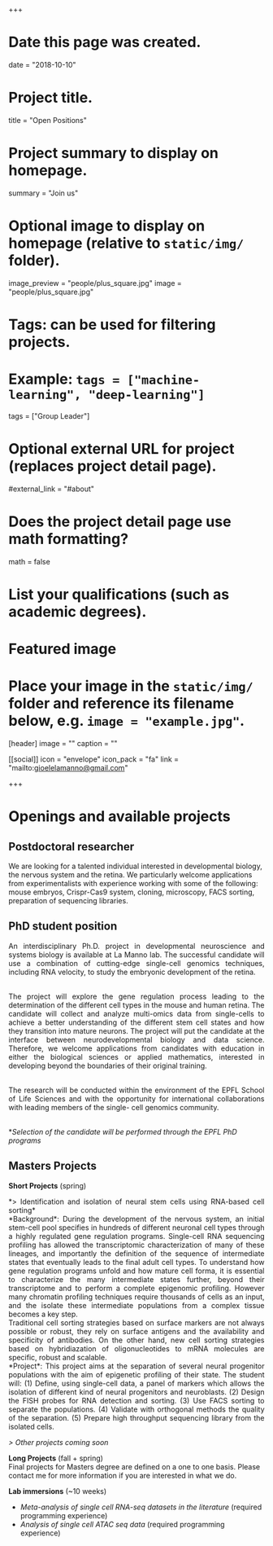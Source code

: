 +++
# Date this page was created.
date = "2018-10-10"

# Project title.
title = "Open Positions"

# Project summary to display on homepage.
summary = "Join us"

# Optional image to display on homepage (relative to `static/img/` folder).
image_preview = "people/plus_square.jpg"
image = "people/plus_square.jpg"

# Tags: can be used for filtering projects.
# Example: `tags = ["machine-learning", "deep-learning"]`
tags = ["Group Leader"]

# Optional external URL for project (replaces project detail page).
#external_link = "#about"

# Does the project detail page use math formatting?
math = false

# List your qualifications (such as academic degrees).
# Featured image
# Place your image in the `static/img/` folder and reference its filename below, e.g. `image = "example.jpg"`.
[header]
image = ""
caption = ""

[[social]]
icon = "envelope"
icon_pack = "fa"
link = "mailto:gioelelamanno@gmail.com"
 
+++
 
# Openings and available projects

## Postdoctoral researcher

We are looking for a talented individual interested in developmental biology, the nervous system and the retina. We particularly welcome applications from experimentalists with experience working with some of the following: mouse embryos, Crispr-Cas9 system, cloning, microscopy, FACS sorting, preparation of sequencing libraries.

## PhD student position
<div style="text-align: justify">
An interdisciplinary Ph.D. project in developmental neuroscience and systems biology is available at La Manno lab. The successful candidate will use a combination of cutting-edge single-cell genomics techniques, including RNA velocity, to study the embryonic development of the retina.<br><br>

The project will explore the gene regulation process leading to the determination of the different cell types in the mouse and human retina. The candidate will collect and analyze multi-omics data from single-cells to achieve a better understanding of the different stem cell states and how they transition into mature neurons.
The project will put the candidate at the interface between neurodevelopmental biology and data science. Therefore, we welcome applications from candidates with education in either the biological sciences or applied mathematics, interested in developing beyond the boundaries of their original training.<br><br>

The research will be conducted within the environment of the EPFL School of Life Sciences and with the opportunity for international collaborations with leading members of the single- cell genomics community.<br><br>
</div>


**Selection of the candidate will be performed through the EPFL PhD programs*

## Masters Projects

**Short Projects** (spring)<br>
<p style="text-align: justify">
*> Identification and isolation of neural stem cells using RNA-based cell sorting* <br>
*Background*: During the development of the nervous system, an initial stem-cell pool specifies in hundreds of different neuronal cell types through a highly regulated gene regulation programs. Single-cell RNA sequencing profiling has allowed the transcriptomic characterization of many of these lineages, and importantly the definition of the sequence of intermediate states that eventually leads to the final adult cell types. To understand how gene regulation programs unfold and how mature cell forma, it is essential to characterize the many intermediate states further, beyond their transcriptome and to perform a complete epigenomic profiling. However many chromatin profiling techniques require thousands of cells as an input, and the isolate these intermediate populations from a complex tissue becomes a key step. <br>
Traditional cell sorting strategies based on surface markers are not always possible or robust, they rely on surface antigens and the availability and specificity of antibodies. On the other hand, new cell sorting strategies based on hybridiazation of oligonucleotides to mRNA molecules are specific, robust and scalable. <br>
*Project*: This project aims at the separation of several neural progenitor populations with the aim of epigenetic profiling of their state. The student will: (1) Define, using single-cell data, a panel of markers which allows the isolation of different kind of neural progenitors and neuroblasts. (2) Design the FISH probes for RNA detection and sorting. (3) Use FACS sorting to separate the populations. (4) Validate with orthogonal methods the quality of the separation. (5) Prepare high throughput sequencing library from the isolated cells.
</p>

*> Other projects coming soon*<br>

**Long Projects** (fall + spring)<br>
Final projects for Masters degree are defined on a one to one basis. Please contact me for more information if you are interested in what we do.

**Lab immersions** (~10 weeks)<br>
- *Meta-analysis of single cell RNA-seq datasets in the literature* (required programming experience)<br>
- *Analysis of single cell ATAC seq data* (required programming experience)<br>


 